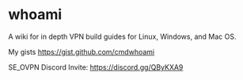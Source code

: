 # whoami

A wiki for in depth VPN build guides for Linux, Windows, and Mac OS.

My gists
https://gist.github.com/cmdwhoami
 

SE_OVPN Discord Invite:
https://discord.gg/QByKXA9
